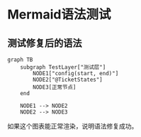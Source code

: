 # Mermaid语法测试

## 测试修复后的语法

```mermaid
graph TB
    subgraph TestLayer["测试层"]
        NODE1["config(start, end)"]
        NODE2["@TicketStates"]
        NODE3[正常节点]
    end
    
    NODE1 --> NODE2
    NODE2 --> NODE3
```

如果这个图表能正常渲染，说明语法修复成功。
